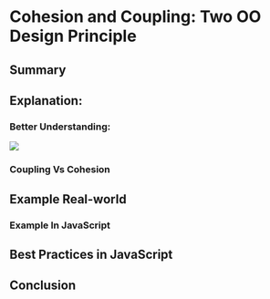 # Cohesion and Coupling: Two OO Design Principle


## Summary

## Explanation:


### Better Understanding:
![](https://logicmojo.com/assets/dist/new_pages/images/coupling-and-cohesion-example.png)



### Coupling Vs Cohesion

## Example Real-world


### Example In JavaScript


## Best Practices in JavaScript



## Conclusion
